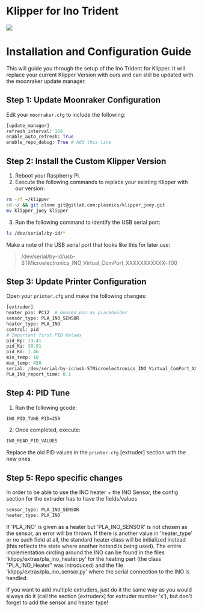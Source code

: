 # Klipper for Ino Trident

![](https://avatars.githubusercontent.com/u/139325225?s=200&v=4)

# Installation and Configuration Guide

This will guide you through the setup of the Ino Trident for Klipper. It will replace your current Klipper Version with ours and can still be updated with the moonraker update manager. 

## Step 1: Update Moonraker Configuration

Edit your `moonraker.cfg` to include the following:

```python
[update_manager]
refresh_interval: 168
enable_auto_refresh: True
enable_repo_debug: True # Add this line
```

## Step 2: Install the Custom Klipper Version

1. Reboot your Raspberry Pi.
2. Execute the following commands to replace your existing Klipper with our version:

```bash
rm -rf ~/klipper
cd ~/ && git clone git@gitlab.com:plasmics/klipper_joey.git
mv klipper_joey klipper
```

3. Run the following command to identify the USB serial port:

```bash
ls /dev/serial/by-id/*
```

Make a note of the USB serial port that looks like this for later use:

> /dev/serial/by-id/usb-STMicroelectronics_INO_Virtual_ComPort_XXXXXXXXXXX-if00

## Step 3: Update Printer Configuration

Open your `printer.cfg` and make the following changes:

```python
[extruder] 
heater_pin: PC12  # Unused pin as placeholder
sensor_type: PLA_INO_SENSOR
heater_type: PLA_INO
control: pid
# Important first PID Values
pid_Kp: 13.41
pid_Ki: 30.91
pid_Kd: 1.46
min_temp: 10
max_temp: 450
serial: /dev/serial/by-id/usb-STMicroelectronics_INO_Virtual_ComPort_XXXXXXXXXXX-if00  # Use the serial name you copied earlier
PLA_INO_report_time: 0.1
```

## Step 4: PID Tune

1. Run the following gcode:

```bash
INO_PID_TUNE PID=250
```

2. Once completed, execute:

```bash
INO_READ_PID_VALUES
```

Replace the old PID values in the `printer.cfg` [extruder] section with the new ones.


## Step 5: Repo specific changes

In order to be able to use the INO heater + the INO Sensor, the config section for the extruder has to have the fields/values
```python
sensor_type: PLA_INO_SENSOR
heater_type: PLA_INO
```

If 'PLA_INO' is given as a heater but 'PLA_INO_SENSOR' is not chosen as the sensor, an error will be thrown.
If there is another value in 'heater_type' or no such field at all, the standard heater class will be initialized instead (this reflects the state where another hotend is being used).
The entire implementation circling around the INO can be found in the files 'klippy/extras/pla_ino_heater.py' for the heating part (the class "PLA_INO_Heater" was introduced) and the file 'klippy/extras/pla_ino_sensor.py' where the serial connection to the INO is handled.

If you want to add multiple extruders, just do it the same way as you would always do it (call the section [extruderx] for extruder number 'x'), but don't forget to add the sensor and heater type!